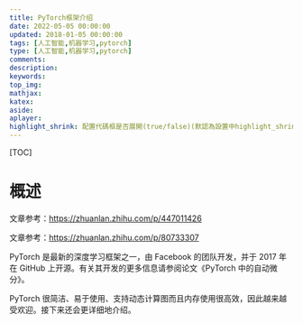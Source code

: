 ```yaml
---
title: PyTorch框架介绍
date: 2022-05-05 00:00:00
updated: 2018-01-05 00:00:00
tags: [人工智能,机器学习,pytorch]
type: [人工智能,机器学习,pytorch]
comments:
description:  
keywords:  
top_img:   
mathjax:
katex:
aside:
aplayer:
highlight_shrink: 配置代碼框是否展開(true/false)(默認為設置中highlight_shrink的配置)
---
```


[TOC]

# 概述

文章参考：https://zhuanlan.zhihu.com/p/447011426

文章参考：https://zhuanlan.zhihu.com/p/80733307

PyTorch 是最新的深度学习框架之一，由 Facebook 的团队开发，并于 2017 年在 GitHub 上开源。有关其开发的更多信息请参阅论文《PyTorch 中的自动微分》。

PyTorch 很简洁、易于使用、支持动态计算图而且内存使用很高效，因此越来越受欢迎。接下来还会更详细地介绍。

















